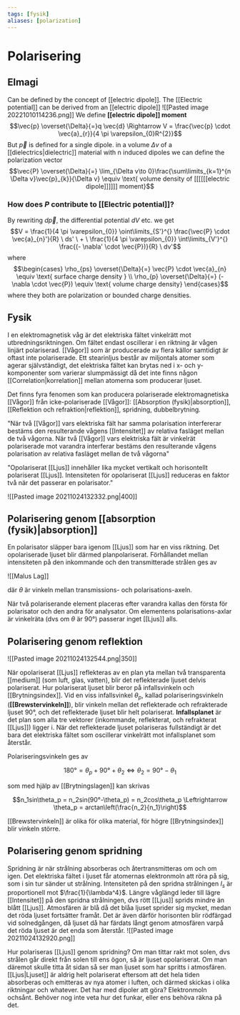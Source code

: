 ```yaml
---
tags: [fysik]
aliases: [polarization]
---
```

# Polarisering

## Elmagi
Can be defined by the concept of [[electric dipole]]. The [[Electric potential]] can be derived from an [[electric dipole]]
![[Pasted image 20221010114236.png]]
We define **[[electric dipole]] moment** $$\vec{p} \overset{\Delta}{=}q \vec{d} \Rightarrow V = \frac{\vec{p} \cdot \vec{a}_{r}}{4 \pi \varepsilon_{0}R^{2}}$$
But $\vec{p}$ is defined for a single dipole. in a volume $\Delta v$ of a [[dielectrics|dielectric]] material with n induced dipoles we can define the polarization vector $$\vec{P} \overset{\Delta}{=} \lim_{\Delta v\to 0}\frac{\sum\limits_{k=1}^{n \Delta v}\vec{p}_{k}}{\Delta v} \equiv \text{ volume density of [[[[[[electric dipole]]]]]] moment}$$
### How does $P$ contribute to [[Electric potential]]?
By rewriting $d \vec{p}$, the differential potential $dV$ etc. we get $$V = \frac{1}{4 \pi \varepsilon_{0}} \oint\limits_{S'}^{} \frac{\vec{P} \cdot \vec{a}_{n}'}{R} \ ds' \ + \ \frac{1}{4 \pi \varepsilon_{0}} \int\limits_{V'}^{} \frac{(- \nabla' \cdot \vec{P})}{R} \ dv'$$
where $$\begin{cases} \rho_{ps} \overset{\Delta}{=} \vec{P} \cdot \vec{a}_{n} \equiv \text{ surface charge density } \\ \rho_{p} \overset{\Delta}{=} (- \nabla \cdot \vec{P}) \equiv \text{ volume charge density} \end{cases}$$
where they both are polarization or bounded charge densities.









## Fysik
I en elektromagnetisk våg är det elektriska fältet vinkelrätt mot utbredningsriktningen. Om fältet endast oscillerar i en riktning är vågen linjärt polariserad. [[Vågor]] som är producerade av flera källor samtidigt är oftast inte polariserade. Ett stearinljus består av miljontals atomer som agerar självständigt, det elektriska fältet kan brytas ned i x- och y-komponenter som varierar slumpmässigt då det inte finns någon [[Correlation|korrelation]] mellan atomerna som producerar ljuset.

Det finns fyra fenomen som kan producera polariserade elektromagnetiska [[Vågor]] från icke-polariserade [[Vågor]]: [[Absorption (fysik)|absorption]], [[Reflektion och refraktion|reflektion]], spridning, dubbelbrytning.

"När två [[Vågor]] vars elektriska fält har samma polarisation interfererar bestäms den resulterande vågens [[Intensitet]] av relativa fasläget mellan de två vågorna. När två [[Vågor]] vars elektriska fält är vinkelrät polariserade mot varandra interferar bestäms den resulterande vågens polarisation av relativa fasläget mellan de två vågorna"

"Opolariserat [[Ljus]] innehåller lika mycket vertikalt och horisontellt polariserat [[Ljus]]. Intensiteten för opolariserat [[Ljus]] reduceras en faktor två när det passerar en polarisator."

![[Pasted image 20211024132332.png|400]]
## Polarisering genom [[absorption (fysik)|absorption]]

En polarisator släpper bara igenom [[Ljus]] som har en viss riktning. Det
opolariserade ljuset blir därmed planpolariserat. Förhållandet mellan
intensiteten på den inkommande och den transmitterade strålen ges av

![[Malus Lag]]

där $\theta$ är vinkeln mellan transmissions- och polarisations-axeln.

När två polariserande element placeras efter varandra kallas den första
för polarisator och den andra för analysator. Om elementens
polarisations-axlar är vinkelräta (dvs om $\theta$ är 90°) passerar
inget [[Ljus]] alls.

## 	Polarisering genom reflektion

![[Pasted image 20211024132544.png|350]]

När opolariserat [[Ljus]] reflekteras av en plan yta mellan två transparenta
[[medium]] (som luft, glas, vatten), blir det reflekterade ljuset delvis
polariserat. Hur polariserat ljuset blir beror på infallsvinkeln och
[[Brytningsindex]]. Vid en viss infallsvinkel $\theta_p$, kallad
polariseringsvinkeln (**[[Brewstervinkeln]]**), blir vinkeln mellan det
reflekterade och refrakterade ljuset 90°, och det reflekterade ljuset
blir helt polariserat. **Infallsplanet** är det plan som alla tre
vektorer (inkommande, reflekterat, och refrakterat [[Ljus]]) ligger i. När
det reflekterade ljuset polariseras fullständigt är det bara det
elektriska fältet som oscillerar vinkelrätt mot infallsplanet som
återstår.

Polariseringsvinkeln ges av

$$180° = \theta_p + 90° + \theta_2 \Leftrightarrow \theta_2 = 90° - \theta_1$$

som med hjälp av [[Brytningslagen]] kan skrivas

$$n_1sin\theta_p = n_2sin(90°-\theta_p) = n_2cos\theta_p \Leftrightarrow \theta_p = arctan\left(\frac{n_2}{n_1}\right)$$

[[Brewstervinkeln]] är olika för olika material, för högre [[Brytningsindex]]
blir vinkeln större.

## Polarisering genom spridning

Spridning är när strålning absorberas och återtransmitteras om och om
igen. Det elektriska fältet i ljuset får atomernas elektronmoln att röra
på sig, som i sin tur sänder ut strålning. Intensiteten på den spridna
strålningen $I_s$ är proportionell mot $\frac{1}{\lambda^4}$. Längre
våglängd leder till lägre [[Intensitet]] på den spridna strålningen, dvs
rött [[Ljus]] sprids mindre än blått [[Ljus]]. Atmosfären är blå då det blåa
ljuset sprider sig mycket, medan det röda ljuset fortsätter framåt. Det
är även därför horisonten blir rödfärgad vid solnedgången, då ljuset då
har färdats långt genom atmosfären varpå det röda ljuset är det enda som
återstår.
![[Pasted image 20211024132920.png]]

Hur polariseras [[Ljus]] genom spridning? Om man tittar rakt mot solen, dvs
strålen går direkt från solen till ens ögon, så är ljuset opolariserat.
Om man däremot skulle titta åt sidan så ser man ljuset som har spritts i
atmosfären. [[Ljus|Ljuset]] är aldrig helt polariserat eftersom att det hela
tiden absorberas och emitteras av nya atomer i luften, och därmed
skickas i olika riktningar och whatever. Det har med dipoler att göra? Elektronmoln ochsånt. Behöver nog inte veta hur det funkar, eller ens behöva räkna på det.
